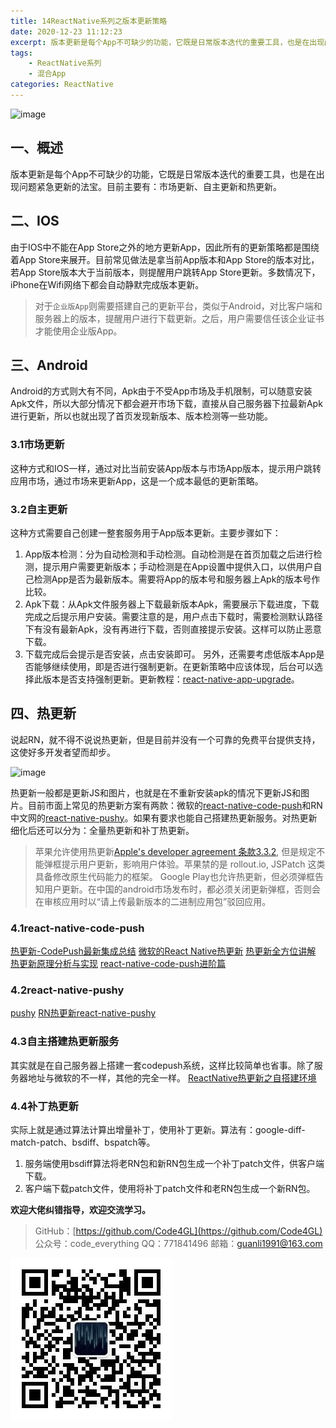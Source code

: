 ```yaml
---
title: 14ReactNative系列之版本更新策略
date: 2020-12-23 11:12:23
excerpt: 版本更新是每个App不可缺少的功能，它既是日常版本迭代的重要工具，也是在出现问题紧急更新的法宝。目前主要有：市场更新、自主更新和热更新。
tags:
    - ReactNative系列
    - 混合App
categories: ReactNative
---
```


![image](https://upload-images.jianshu.io/upload_images/18236822-e9d8ac4cb99f3b3f.jpg?imageMogr2/auto-orient/strip%7CimageView2/2/w/1240)

## 一、概述

版本更新是每个App不可缺少的功能，它既是日常版本迭代的重要工具，也是在出现问题紧急更新的法宝。目前主要有：市场更新、自主更新和热更新。

## 二、IOS

由于IOS中不能在App Store之外的地方更新App，因此所有的更新策略都是围绕着App Store来展开。目前常见做法是拿当前App版本和App Store的版本对比，若App Store版本大于当前版本，则提醒用户跳转App Store更新。多数情况下，iPhone在Wifi网络下都会自动静默完成版本更新。
> 对于`企业版App`则需要搭建自己的更新平台，类似于Android，对比客户端和服务器上的版本，提醒用户进行下载更新。之后，用户需要信任该企业证书才能使用企业版App。

## 三、Android

Android的方式则大有不同，Apk由于不受App市场及手机限制，可以随意安装Apk文件，所以大部分情况下都会避开市场下载，直接从自己服务器下拉最新Apk进行更新，所以也就出现了首页发现新版本、版本检测等一些功能。

### 3.1市场更新

这种方式和IOS一样，通过对比当前安装App版本与市场App版本，提示用户跳转应用市场，通过市场来更新App，这是一个成本最低的更新策略。

### 3.2自主更新

这种方式需要自己创建一整套服务用于App版本更新。主要步骤如下：

1. App版本检测：分为自动检测和手动检测。自动检测是在首页加载之后进行检测，提示用户需要更新版本；手动检测是在App设置中提供入口，以供用户自己检测App是否为最新版本。需要将App的版本号和服务器上Apk的版本号作比较。
2. Apk下载：从Apk文件服务器上下载最新版本Apk，需要展示下载进度，下载完成之后提示用户安装。需要注意的是，用户点击下载时，需要检测默认路径下有没有最新Apk，没有再进行下载，否则直接提示安装。这样可以防止恶意下载。
3. 下载完成后会提示是否安装，点击安装即可。
另外，还需要考虑低版本App是否能够继续使用，即是否进行强制更新。在更新策略中应该体现，后台可以选择此版本是否支持强制更新。更新教程：[react-native-app-upgrade](https://github.com/songxiaoliang/react-native-app-upgrade)。

## 四、热更新

说起RN，就不得不说说热更新，但是目前并没有一个可靠的免费平台提供支持，这使好多开发者望而却步。

![image](https://upload-images.jianshu.io/upload_images/18236822-a9fb34683b1f202f.png?imageMogr2/auto-orient/strip%7CimageView2/2/w/1240)

热更新一般都是更新JS和图片，也就是在不重新安装apk的情况下更新JS和图片。目前市面上常见的热更新方案有两款：微软的[react-native-code-push](https://github.com/Microsoft/react-native-code-push)和RN中文网的[react-native-pushy](https://github.com/reactnativecn/react-native-pushy)。如果有要求也能自己搭建热更新服务。对热更新细化后还可以分为：全量热更新和补丁热更新。
> 苹果允许使用热更新[Apple's developer agreement 条款3.3.2](https://developer.apple.com/programs/information/Apple_Developer_Program_Information_8_12_15.pdf), 但是规定不能弹框提示用户更新，影响用户体验。苹果禁的是 rollout.io, JSPatch 这类具备修改原生代码能力的框架。 Google Play也允许热更新，但必须弹框告知用户更新。在中国的android市场发布时，都必须关闭更新弹框，否则会在审核应用时以“请上传最新版本的二进制应用包”驳回应用。

### 4.1react-native-code-push

[热更新-CodePush最新集成总结](https://blog.csdn.net/qq_33323251/article/details/79437932)
[微软的React Native热更新](https://blog.csdn.net/qq_21937107/article/details/81870759)
[热更新全方位讲解](https://www.jianshu.com/p/8e08c7661275)
[热更新原理分析与实现](https://blog.csdn.net/shandian000/article/details/54582603)
[react-native-code-push进阶篇](https://www.jianshu.com/p/6e96c6038d80?from=timeline)

### 4.2react-native-pushy

[pushy](http://update.reactnative.cn/home)
[RN热更新react-native-pushy](https://www.jianshu.com/p/741cd088033b)

### 4.3自主搭建热更新服务

其实就是在自己服务器上搭建一套codepush系统，这样比较简单也省事。除了服务器地址与微软的不一样，其他的完全一样。
[ReactNative热更新之自搭建环境](https://www.jianshu.com/p/be8962d12726)

### 4.4补丁热更新

实际上就是通过算法计算出增量补丁，使用补丁更新。算法有：google-diff-match-patch、bsdiff、bspatch等。

1. 服务端使用bsdiff算法将老RN包和新RN包生成一个补丁patch文件，供客户端下载。
2. 客户端下载patch文件，使用将补丁patch文件和老RN包生成一个新RN包。

**欢迎大佬纠错指导，欢迎交流学习。**

>GitHub：[https://github.com/Code4GL](https://github.com/Code4GL)
公众号：code_everything
QQ：771841496
邮箱：guanli1991@163.com

![code_everything](/images/code_everything.jpg)
